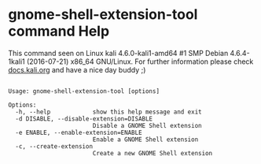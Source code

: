# gnome-shell-extension-tool command Help
 
 This command seen on Linux kali 4.6.0-kali1-amd64 #1 SMP Debian 4.6.4-1kali1 (2016-07-21) x86_64 GNU/Linux. For further information please check [docs.kali.org](docs.kali.org) and have a nice day buddy ;) 

~~~

Usage: gnome-shell-extension-tool [options]

Options:
  -h, --help            show this help message and exit
  -d DISABLE, --disable-extension=DISABLE
                        Disable a GNOME Shell extension
  -e ENABLE, --enable-extension=ENABLE
                        Enable a GNOME Shell extension
  -c, --create-extension
                        Create a new GNOME Shell extension

~~~
